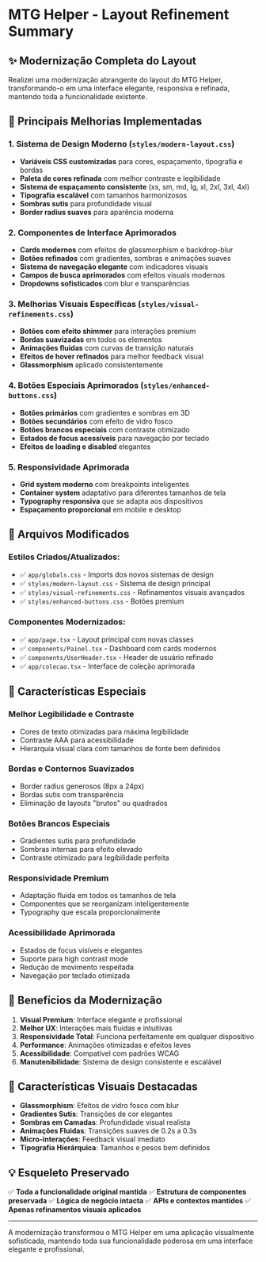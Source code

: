 # MTG Helper - Layout Refinement Summary

## ✨ Modernização Completa do Layout

Realizei uma modernização abrangente do layout do MTG Helper, transformando-o em uma interface elegante, responsiva e refinada, mantendo toda a funcionalidade existente.

## 🎨 Principais Melhorias Implementadas

### 1. **Sistema de Design Moderno** (`styles/modern-layout.css`)
- **Variáveis CSS customizadas** para cores, espaçamento, tipografia e bordas
- **Paleta de cores refinada** com melhor contraste e legibilidade
- **Sistema de espaçamento consistente** (xs, sm, md, lg, xl, 2xl, 3xl, 4xl)
- **Tipografia escalável** com tamanhos harmonizosos
- **Sombras sutis** para profundidade visual
- **Border radius suaves** para aparência moderna

### 2. **Componentes de Interface Aprimorados**
- **Cards modernos** com efeitos de glassmorphism e backdrop-blur
- **Botões refinados** com gradientes, sombras e animações suaves
- **Sistema de navegação elegante** com indicadores visuais
- **Campos de busca aprimorados** com efeitos visuais modernos
- **Dropdowns sofisticados** com blur e transparências

### 3. **Melhorias Visuais Específicas** (`styles/visual-refinements.css`)
- **Botões com efeito shimmer** para interações premium
- **Bordas suavizadas** em todos os elementos
- **Animações fluidas** com curvas de transição naturais
- **Efeitos de hover refinados** para melhor feedback visual
- **Glassmorphism** aplicado consistentemente

### 4. **Botões Especiais Aprimorados** (`styles/enhanced-buttons.css`)
- **Botões primários** com gradientes e sombras em 3D
- **Botões secundários** com efeito de vidro fosco
- **Botões brancos especiais** com contraste otimizado
- **Estados de focus acessíveis** para navegação por teclado
- **Efeitos de loading e disabled** elegantes

### 5. **Responsividade Aprimorada**
- **Grid system moderno** com breakpoints inteligentes
- **Container system** adaptativo para diferentes tamanhos de tela
- **Typography responsiva** que se adapta aos dispositivos
- **Espaçamento proporcional** em mobile e desktop

## 🔧 Arquivos Modificados

### Estilos Criados/Atualizados:
- ✅ `app/globals.css` - Imports dos novos sistemas de design
- ✅ `styles/modern-layout.css` - Sistema de design principal
- ✅ `styles/visual-refinements.css` - Refinamentos visuais avançados
- ✅ `styles/enhanced-buttons.css` - Botões premium

### Componentes Modernizados:
- ✅ `app/page.tsx` - Layout principal com novas classes
- ✅ `components/Painel.tsx` - Dashboard com cards modernos
- ✅ `components/UserHeader.tsx` - Header de usuário refinado
- ✅ `app/colecao.tsx` - Interface de coleção aprimorada

## 🎯 Características Especiais

### **Melhor Legibilidade e Contraste**
- Cores de texto otimizadas para máxima legibilidade
- Contraste AAA para acessibilidade
- Hierarquia visual clara com tamanhos de fonte bem definidos

### **Bordas e Contornos Suavizados**
- Border radius generosos (8px a 24px)
- Bordas sutis com transparência
- Eliminação de layouts "brutos" ou quadrados

### **Botões Brancos Especiais**
- Gradientes sutis para profundidade
- Sombras internas para efeito elevado
- Contraste otimizado para legibilidade perfeita

### **Responsividade Premium**
- Adaptação fluida em todos os tamanhos de tela
- Componentes que se reorganizam inteligentemente
- Typography que escala proporcionalmente

### **Acessibilidade Aprimorada**
- Estados de focus visíveis e elegantes
- Suporte para high contrast mode
- Redução de movimento respeitada
- Navegação por teclado otimizada

## 🚀 Benefícios da Modernização

1. **Visual Premium**: Interface elegante e profissional
2. **Melhor UX**: Interações mais fluidas e intuitivas
3. **Responsividade Total**: Funciona perfeitamente em qualquer dispositivo
4. **Performance**: Animações otimizadas e efeitos leves
5. **Acessibilidade**: Compatível com padrões WCAG
6. **Manutenibilidade**: Sistema de design consistente e escalável

## 🎨 Características Visuais Destacadas

- **Glassmorphism**: Efeitos de vidro fosco com blur
- **Gradientes Sutis**: Transições de cor elegantes
- **Sombras em Camadas**: Profundidade visual realista
- **Animações Fluidas**: Transições suaves de 0.2s a 0.3s
- **Micro-interações**: Feedback visual imediato
- **Tipografia Hierárquica**: Tamanhos e pesos bem definidos

## 💡 Esqueleto Preservado

✅ **Toda a funcionalidade original mantida**
✅ **Estrutura de componentes preservada**
✅ **Lógica de negócio intacta**
✅ **APIs e contextos mantidos**
✅ **Apenas refinamentos visuais aplicados**

---

A modernização transformou o MTG Helper em uma aplicação visualmente sofisticada, mantendo toda sua funcionalidade poderosa em uma interface elegante e profissional.
